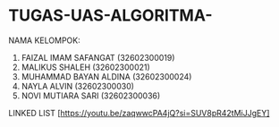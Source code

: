# TUGAS-UAS-ALGORITMA-
NAMA KELOMPOK:
1. FAIZAL IMAM SAFANGAT (32602300019)
2. MALIKUS SHALEH (32602300021)
3. MUHAMMAD BAYAN ALDINA (32602300024)
4. NAYLA ALVIN (32602300030)
5. NOVI MUTIARA SARI (32602300036)

LINKED LIST [https://youtu.be/zaqwwcPA4jQ?si=SUV8pR42tMiJJgEY]
